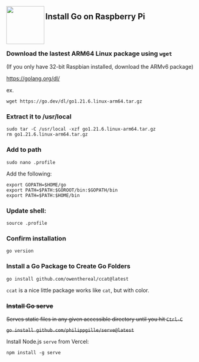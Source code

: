 <a href="https://golang.org"><img src="https://go.dev/images/go-logo-blue.svg" align="left" width="100px"></a>

## Install Go on Raspberry Pi

<br>
<br>

### Download the lastest ARM64 Linux package using `wget`

(If you only have 32-bit Raspbian installed, download the ARMv6 package)

https://golang.org/dl/

ex.
```
wget https://go.dev/dl/go1.21.6.linux-arm64.tar.gz
```

### Extract it to /usr/local

```
sudo tar -C /usr/local -xzf go1.21.6.linux-arm64.tar.gz
rm go1.21.6.linux-arm64.tar.gz
```

### Add to path

```
sudo nano .profile
```

Add the following:

```
export GOPATH=$HOME/go
export PATH=$PATH:$GOROOT/bin:$GOPATH/bin
export PATH=$PATH:$HOME/bin
```

### Update shell:

```
source .profile
```

### Confirm installation

```
go version
```

### Install a Go Package to Create Go Folders

```
go install github.com/owenthereal/ccat@latest
```

`ccat` is a nice little package works like `cat`, but with color.

### ~~Install Go serve~~

~~Serves static files in any given accessible directory until you hit `Ctrl-C`~~

~~`go install github.com/philippgille/serve@latest`~~

Install Node.js `serve` from Vercel:
```
npm install -g serve
```
